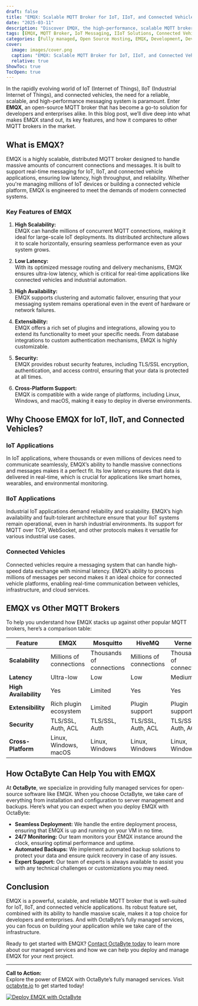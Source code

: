 ```yaml
---
draft: false
title: "EMQX: Scalable MQTT Broker for IoT, IIoT, and Connected Vehicles"
date: "2025-03-11"
description: "Discover EMQX, the high-performance, scalable MQTT broker designed for IoT, IIoT, and connected vehicles. Learn how EMQX simplifies real-time messaging, ensures reliability, and scales effortlessly to meet the demands of modern connected systems."
tags: [EMQX, MQTT Broker, IoT Messaging, IIoT Solutions, Connected Vehicles, Scalable MQTT, Real-Time Messaging, Open Source MQTT, EMQX vs Other MQTT Brokers]
categories: [Fully managed, Open Source Hosting, EMQX, Development, Dev Tools]
cover:
  image: images/cover.png
  caption: "EMQX: Scalable MQTT Broker for IoT, IIoT, and Connected Vehicles"
  relative: true
ShowToc: true
TocOpen: true
---
```



In the rapidly evolving world of IoT (Internet of Things), IIoT (Industrial Internet of Things), and connected vehicles, the need for a reliable, scalable, and high-performance messaging system is paramount. Enter **EMQX**, an open-source MQTT broker that has become a go-to solution for developers and enterprises alike. In this blog post, we’ll dive deep into what makes EMQX stand out, its key features, and how it compares to other MQTT brokers in the market.

## What is EMQX?

EMQX is a highly scalable, distributed MQTT broker designed to handle massive amounts of concurrent connections and messages. It is built to support real-time messaging for IoT, IIoT, and connected vehicle applications, ensuring low latency, high throughput, and reliability. Whether you're managing millions of IoT devices or building a connected vehicle platform, EMQX is engineered to meet the demands of modern connected systems.

### Key Features of EMQX

1. **High Scalability:**  
   EMQX can handle millions of concurrent MQTT connections, making it ideal for large-scale IoT deployments. Its distributed architecture allows it to scale horizontally, ensuring seamless performance even as your system grows.

2. **Low Latency:**  
   With its optimized message routing and delivery mechanisms, EMQX ensures ultra-low latency, which is critical for real-time applications like connected vehicles and industrial automation.

3. **High Availability:**  
   EMQX supports clustering and automatic failover, ensuring that your messaging system remains operational even in the event of hardware or network failures.

4. **Extensibility:**  
   EMQX offers a rich set of plugins and integrations, allowing you to extend its functionality to meet your specific needs. From database integrations to custom authentication mechanisms, EMQX is highly customizable.

5. **Security:**  
   EMQX provides robust security features, including TLS/SSL encryption, authentication, and access control, ensuring that your data is protected at all times.

6. **Cross-Platform Support:**  
   EMQX is compatible with a wide range of platforms, including Linux, Windows, and macOS, making it easy to deploy in diverse environments.

## Why Choose EMQX for IoT, IIoT, and Connected Vehicles?

### IoT Applications  
In IoT applications, where thousands or even millions of devices need to communicate seamlessly, EMQX’s ability to handle massive connections and messages makes it a perfect fit. Its low latency ensures that data is delivered in real-time, which is crucial for applications like smart homes, wearables, and environmental monitoring.

### IIoT Applications  
Industrial IoT applications demand reliability and scalability. EMQX’s high availability and fault-tolerant architecture ensure that your IIoT systems remain operational, even in harsh industrial environments. Its support for MQTT over TCP, WebSocket, and other protocols makes it versatile for various industrial use cases.

### Connected Vehicles  
Connected vehicles require a messaging system that can handle high-speed data exchange with minimal latency. EMQX’s ability to process millions of messages per second makes it an ideal choice for connected vehicle platforms, enabling real-time communication between vehicles, infrastructure, and cloud services.

## EMQX vs Other MQTT Brokers

To help you understand how EMQX stacks up against other popular MQTT brokers, here’s a comparison table:

| Feature                | EMQX                     | Mosquitto               | HiveMQ                  | VerneMQ                 |
|------------------------|--------------------------|-------------------------|-------------------------|-------------------------|
| **Scalability**        | Millions of connections  | Thousands of connections| Millions of connections | Thousands of connections|
| **Latency**            | Ultra-low                | Low                     | Low                     | Medium                  |
| **High Availability**  | Yes                      | Limited                 | Yes                     | Yes                     |
| **Extensibility**      | Rich plugin ecosystem    | Limited                 | Plugin support          | Plugin support          |
| **Security**           | TLS/SSL, Auth, ACL       | TLS/SSL, Auth           | TLS/SSL, Auth, ACL      | TLS/SSL, Auth, ACL      |
| **Cross-Platform**     | Linux, Windows, macOS    | Linux, Windows          | Linux, Windows          | Linux, Windows          |

## How OctaByte Can Help You with EMQX

At **OctaByte**, we specialize in providing fully managed services for open-source software like EMQX. When you choose OctaByte, we take care of everything from installation and configuration to server management and backups. Here’s what you can expect when you deploy EMQX with OctaByte:

- **Seamless Deployment:** We handle the entire deployment process, ensuring that EMQX is up and running on your VM in no time.
- **24/7 Monitoring:** Our team monitors your EMQX instance around the clock, ensuring optimal performance and uptime.
- **Automated Backups:** We implement automated backup solutions to protect your data and ensure quick recovery in case of any issues.
- **Expert Support:** Our team of experts is always available to assist you with any technical challenges or customizations you may need.

## Conclusion

EMQX is a powerful, scalable, and reliable MQTT broker that is well-suited for IoT, IIoT, and connected vehicle applications. Its robust feature set, combined with its ability to handle massive scale, makes it a top choice for developers and enterprises. And with OctaByte’s fully managed services, you can focus on building your application while we take care of the infrastructure.

Ready to get started with EMQX? [Contact OctaByte today](https://octabyte.io) to learn more about our managed services and how we can help you deploy and manage EMQX for your next project.

---

**Call to Action:**  
Explore the power of EMQX with OctaByte’s fully managed services. Visit [octabyte.io](https://octabyte.io) to get started today!

[![Deploy EMQX with OctaByte](/images/deploy-on-octabyte.png)](https://octabyte.io/fully-managed-open-source-services/development/dev-tools/emqx)